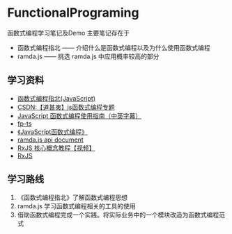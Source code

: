 # FunctionalPrograming

函数式编程学习笔记及Demo
主要笔记存在于
- 函数式编程指北 —— 介绍什么是函数式编程以及为什么使用函数式编程
- ramda.js —— 挑选 ramda.js 中应用概率较高的部分

## 学习资料

- [函数式编程指北(JavaScript)](https://llh911001.gitbooks.io/mostly-adequate-guide-chinese/content/)
- [CSDN:【道甚夷】js函数式编程专题](https://blog.csdn.net/junjiahuang/category_12018066.html?spm=1001.2014.3001.5482)
- [JavaScript 函数式编程使用指南（中英字幕）](https://www.bilibili.com/video/BV1Wu411d7K8/?p=2&spm_id_from=pageDriver&vd_source=c577805cc8247fcd71103ce68b76c960)
- [fp-ts](https://github.com/gcanti/fp-ts)
- [《JavaScript函数式编程》](./5-【JavaScript函数式编程】.pdf)
- [ramda.js api document](https://ramdajs.com/docs/#__)
- [RxJS 核心概念教程【视频】](https://www.youtube.com/watch?v=BA1vSZwzkK8&t=933s)
- [RxJS](https://rxjs.dev/)


## 学习路线

1. 《函数式编程指北》了解函数式编程思想
2. ramda.js 学习函数式编程相关的工具的使用
3. 借助函数式编程完成一个实践。将实际业务中的一个模块改造为函数式编程范式


